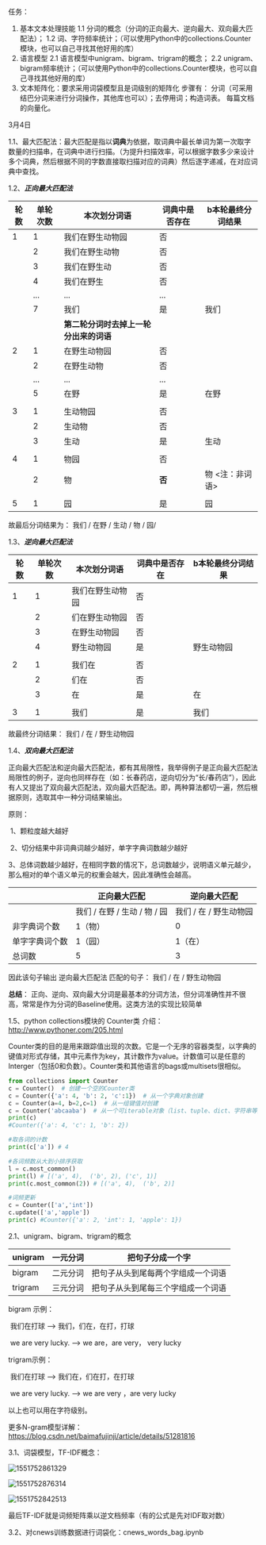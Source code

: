 任务：

1. 基本文本处理技能
    1.1 分词的概念（分词的正向最大、逆向最大、双向最大匹配法）；
    1.2 词、字符频率统计；（可以使用Python中的collections.Counter模块，也可以自己寻找其他好用的库）
2. 语言模型
    2.1 语言模型中unigram、bigram、trigram的概念；
    2.2 unigram、bigram频率统计；（可以使用Python中的collections.Counter模块，也可以自己寻找其他好用的库）
3. 文本矩阵化：要求采用词袋模型且是词级别的矩阵化
    步骤有：
    分词（可采用结巴分词来进行分词操作，其他库也可以）；去停用词；构造词表。
    每篇文档的向量化。



3月4日

1.1、最大匹配法：最大匹配是指以**词典**为依据，取词典中最长单词为第一次取字数量的扫描串，在词典中进行扫描。（为提升扫描效率，可以根据字数多少来设计多个词典，然后根据不同的字数直接取扫描对应的词典）然后逐字递减，在对应词典中查找。



1.2、***正向最大匹配法***

| 轮数 | 单轮次数 | 本次划分词语                           | 词典中是否存在 | b本轮最终分词结果 |
| ---- | -------- | -------------------------------------- | -------------- | ----------------- |
| 1    | 1        | 我们在野生动物园                       | 否             |                   |
|      | 2        | 我们在野生动物                         | 否             |                   |
|      | 3        | 我们在野生动                           | 否             |                   |
|      | 4        | 我们在野生                             | 否             |                   |
|      | ...      | ...                                    | ...            |                   |
|      | 7        | 我们                                   | 是             | 我们              |
|      |          | **第二轮分词时去掉上一轮分出来的词语** |                |                   |
| 2    | 1        | 在野生动物园                           | 否             |                   |
|      | 2        | 在野生动物                             | 否             |                   |
|      | ...      | ...                                    | ...            |                   |
|      | 5        | 在野                                   | 是             | 在野              |
|      |          |                                        |                |                   |
| 3    | 1        | 生动物园                               | 否             |                   |
|      | 2        | 生动物                                 | 否             |                   |
|      | 3        | 生动                                   | 是             | 生动              |
|      |          |                                        |                |                   |
| 4    | 1        | 物园                                   | 否             |                   |
|      | 2        | 物                                     | **否**         | 物  <注：非词语>  |
|      |          |                                        |                |                   |
| 5    | 1        | 园                                     | 是             | 园                |

故最后分词结果为： 我们 / 在野 / 生动 / 物 / 园/



1.3、***逆向最大匹配法***

| 轮数 | 单轮次数 | 本次划分词语     | 词典中是否存在 | b本轮最终分词结果 |
| ---- | -------- | ---------------- | -------------- | ----------------- |
| 1    | 1        | 我们在野生动物园 | 否             |                   |
|      | 2        | 们在野生动物园   | 否             |                   |
|      | 3        | 在野生动物园     | 否             |                   |
|      | 4        | 野生动物园       | 是             | 野生动物园        |
|      |          |                  |                |                   |
| 2    | 1        | 我们在           | 否             |                   |
|      | 2        | 们在             | 否             |                   |
|      | 3        | 在               | 是             | 在                |
|      |          |                  |                |                   |
| 3    | 1        | 我们             | 是             | 我们              |

故最终分词结果： 我们 / 在 / 野生动物园



1.4、***双向最大匹配法*** 

正向最大匹配法和逆向最大匹配法，都有其局限性，我举得例子是正向最大匹配法局限性的例子，逆向也同样存在（如：长春药店，逆向切分为“长/春药店”），因此有人又提出了双向最大匹配法，双向最大匹配法。即，两种算法都切一遍，然后根据原则，选取其中一种分词结果输出。

原则：

​	1、颗粒度越大越好

​	2、切分结果中非词典词越少越好，单字字典词数越少越好

​	3、总体词数越少越好，在相同字数的情况下，总词数越少，说明语义单元越少，那么相对的单个语义单元的权重会越大，因此准确性会越高。

|                | 正向最大匹配                 | 逆向最大匹配           |
| -------------- | ---------------------------- | ---------------------- |
|                | 我们 / 在野 / 生动 / 物 / 园 | 我们 / 在 / 野生动物园 |
| 非字典词个数   | 1（物）                      | 0                      |
| 单字字典词个数 | 1（园）                      | 1（在）                |
| 总词数         | 5                            | 3                      |

因此该句子输出 逆向最大匹配法 匹配的句子： 我们 / 在 / 野生动物园



**总结**： 正向、逆向、双向最大分词是最基本的分词方法，但分词准确性并不很高，常常是作为分词的Baseline使用。这类方法的实现比较简单



1.5、python collections模块的 Counter类 介绍：http://www.pythoner.com/205.html

​	Counter类的目的是用来跟踪值出现的次数。它是一个无序的容器类型，以字典的键值对形式存储，其中元素作为key，其计数作为value。计数值可以是任意的Interger（包括0和负数）。Counter类和其他语言的bags或multisets很相似。

```python
from collections import Counter
c = Counter()  # 创建一个空的Counter类
c = Counter({'a': 4, 'b': 2, 'c':1})  # 从一个字典对象创建
c = Counter(a=4, b=2,c=1)  # 从一组键值对创建
c = Counter('abcaaba')  # 从一个可iterable对象（list、tuple、dict、字符串等）创建
print(c)
#Counter({'a': 4, 'c': 1, 'b': 2})

#取各词的计数
print(c['a']) # 4

#各词频数从大到小排序获取
l = c.most_common()
print(l) # [('a', 4),  ('b', 2), ('c', 1)]
print(c.most_common(2)) # [('a', 4),  ('b', 2)]

#词频更新
c = Counter(['a','int'])
c.update(['a','apple'])
print(c) #Counter({'a': 2, 'int': 1, 'apple': 1})
```



2.1、unigram、bigram、trigram的概念

| unigram | 一元分词 | 把句子分成一个字                   |
| ------- | -------- | ---------------------------------- |
| bigram  | 二元分词 | 把句子从头到尾每两个字组成一个词语 |
| trigram | 三元分词 | 把句子从头到尾每三个字组成一个词语 |

bigram 示例：

​		我们在打球 -->  我们，们在，在打，打球

​		we are very lucky. --> we are，are very， very lucky

trigram示例：

​		我们在打球 --> 我们在，们在打，在打球

​		we are very lucky. --> we are very ，are very lucky

以上也可以用在字符级别。

更多N-gram模型详解：https://blog.csdn.net/baimafujinji/article/details/51281816



3.1、词袋模型，TF-IDF概念：

![1551752861329](C:\Users\tadsh\AppData\Roaming\Typora\typora-user-images\1551752861329.png)

![1551752876314](C:\Users\tadsh\AppData\Roaming\Typora\typora-user-images\1551752876314.png)

![1551752842513](C:\Users\tadsh\AppData\Roaming\Typora\typora-user-images\1551752842513.png)

最后TF-IDF就是词频矩阵乘以逆文档频率（有的公式是先对IDF取对数）



3.2、对cnews训练数据进行词袋化：cnews_words_bag.ipynb



